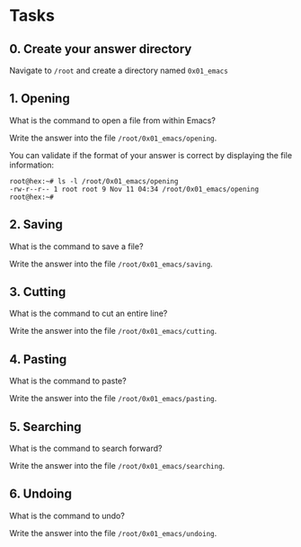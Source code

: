# Tasks
## 0. Create your answer directory
Navigate to `/root` and create a directory named `0x01_emacs`


## 1. Opening 
What is the command to open a file from within Emacs?

Write the answer into the file `/root/0x01_emacs/opening`.

You can validate if the format of your answer is correct by displaying the file information:
```
root@hex:~# ls -l /root/0x01_emacs/opening
-rw-r--r-- 1 root root 9 Nov 11 04:34 /root/0x01_emacs/opening
root@hex:~# 
```


## 2. Saving 
What is the command to save a file?

Write the answer into the file `/root/0x01_emacs/saving`.


## 3. Cutting 
What is the command to cut an entire line?

Write the answer into the file `/root/0x01_emacs/cutting`.


## 4. Pasting 
What is the command to paste?

Write the answer into the file `/root/0x01_emacs/pasting`.


## 5. Searching 
What is the command to search forward?

Write the answer into the file `/root/0x01_emacs/searching`.


## 6. Undoing 
What is the command to undo?

Write the answer into the file `/root/0x01_emacs/undoing`.